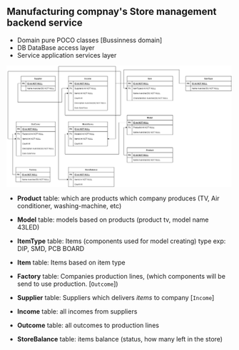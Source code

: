 ## Manufacturing compnay's Store management backend service

- Domain pure POCO classes [Bussinness domain]
- DB DataBase access layer
- Service application services layer

![database](domain.png)

- **Product** table: which are products which company produces (TV, Air conditioner, washing-machine, etc)

- **Model** table: models based on products (product tv, model name 43LED)

- **ItemType** table: Items (components used for model creating) type exp: DIP, SMD, PCB BOARD

- **Item** table: Items based on item type

- **Factory** table: Companies production lines, (which components will be send to use production. [`Outcome`])

- **Supplier** table: Suppliers which delivers *items* to company [`Income`]

- **Income** table: all incomes from suppliers

- **Outcome** table: all outcomes to production lines

- **StoreBalance** table: items balance (status, how many left in the store)
